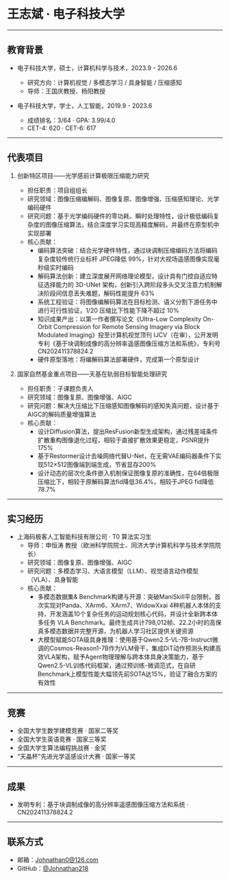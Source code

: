 # 王志斌 · 电子科技大学

---

## 教育背景
- 电子科技大学，硕士，计算机科学与技术，2023.9 - 2026.6  
  - 研究方向：计算机视觉 / 多模态学习 / 具身智能 / 压缩感知 
  - 导师：王国庆教授、杨阳教授

- 电子科技大学，学士，人工智能，2019.9 - 2023.6  
  - 成绩排名：3/64 · GPA: 3.99/4.0
  - CET-4: 620 · CET-6: 617 

---

## 代表项目

1) 创新特区项目——光学感前计算极限压缩能力研究
   - 担任职责：项目组组长
   - 研究领域：图像压缩编解码、图像复原、图像增强、压缩感知理论、光学编码硬件
   - 研究问题：基于光学编码硬件的零功耗、瞬时处理特性，设计极低编码复杂度的图像压缩算法，结合深度学习实现高精度解码，并最终在原型机中实现部署
   - 核心贡献：
      - 编码算法突破：结合光学硬件特性，通过块调制压缩编码方法将编码复杂度较传统行业标杆 JPEG降低 99%，针对大视场遥感图像实现毫秒级实时编码
      - 解码算法创新：建立深度展开网络理论模型，设计具有门控自适应特征选择能力的 3D-UNet 架构，创新引入跨阶段多头交叉注意力机制解决阶段间信息丢失难题，解码性能提升 63%
      - 系统工程验证：将图像编解码算法在目标检测、语义分割下游任务中进行可行性验证，1/20 压缩比下性能下降不超过 10%
      - 知识成果产出：以第一作者撰写论文《Ultra-Low Complexity On-Orbit Compression for Remote Sensing Imagery via Block Modulated Imaging》投至计算机视觉顶刊 IJCV（在审），公开发明专利《基于块调制成像的高分辨率遥感图像压缩方法和系统》，专利号 CN202411378824.2
      - 硬件原型落地：将编解码算法部署硬件，完成第一个原型设计

2) 国家自然基金重点项目——天基在轨弱目标智能处理研究
   - 担任职责：子课题负责人
   - 研究领域：图像复原、图像增强、AIGC
   - 研究问题：解决大压缩比下压缩感知图像解码的感知失真问题，设计基于AIGC的解码质量增强算法
   - 核心贡献：
      - 设计Diffusion算法，提出ResFusion新型生成架构，通过残差域条件扩散重构图像退化过程，相较于直接扩散效果更稳定，PSNR提升175%
      - 基于Restormer设计去噪网络代替U-Net，在无需VAE编码器条件下实现512×512图像端到端生成，节省显存200%
      - 设计动态的层次化条件嵌入机制保证图像复原的准确性，在64倍极限压缩比下，相较于原解码算法fid降低36.4%，相较于JPEG fid降低78.7%
---

## 实习经历
- 上海码极客人工智能科技有限公司 · T0 算法实习生  
   - 导师：申恒涛 教授（欧洲科学院院士、同济大学计算机科学与技术学院院长）
   - 研究领域：图像复原、图像增强、AIGC
   - 研究问题：多模态学习、大语言模型（LLM）、视觉语言动作模型（VLA）、具身智能
   - 核心贡献：
      - 多模态数据集\& Benchmark构建与开源：突破ManiSkill平台限制，首次实现对Panda、XArm6、XArm7、WidowXxai 4种机器人本体的支持，开发涵盖10个复杂任务的运动规划核心代码，并设计全新跨本体多任务 VLA Benchmark。最终生成共计798,012帧、22.2小时的高保真多模态数据并完整开源，为机器人学习社区提供关键资源
      - 大模型赋能SOTA级具身推理：使用基于Qwen2.5-VL-7B-Instruct微调的Cosmos-Reason1-7B作为VLM骨干，集成DiT动作预测头构建高效VLA架构，赋予Agent物理理解与跨本体具身决策能力，基于Qwen2.5-VL训练代码框架，通过预训练-微调范式，在自研Benchmark上模型性能大幅领先前SOTA达15%，验证了融合方案的有效性

---

## 竞赛 
- 全国大学生数学建模竞赛 · 国家二等奖
- 全国大学生英语竞赛 · 国家三等奖
- 全国大学生算法编程挑战赛 · 金奖
- “天瞐杯”先进光学遥感设计大赛 · 国家一等奖
---

## 成果  
- 发明专利：基于块调制成像的高分辨率遥感图像压缩方法和系统 · 
CN202411378824.2  

---

## 联系方式
- 邮箱：Johnathan0@126.com
- GitHub：[@Johnathan218](https://github.com/Johnathan218)  

